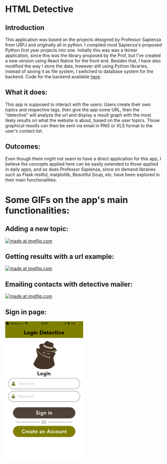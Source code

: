 # HTML Detective

## Introduction
This application was based on the projects designed by Professor Sapienza from URFJ and originally all in python.
I compiled most Sapienza's proposed Python first year projects into one. Initially this was was a tkinter application, since this was the library proposed by the Prof, but I've created a new version using React Native for the front end.
Besides that, I have also modified the way I store the data, however still using Python libraries, instead of saving it as file system, I switched to database system for the backend. Code for the backend available [here]().

## What it does:
This app is supposed to interact with the users:
Users create their own topics and respective tags, then give the app some URL, then the "detective" will analyze the url and display a result graph with the most likely results on what the website is about, based on the user topics. 
Those graphical results can then be sent via email in PNG or XLS format to the user's contact list.

## Outcomes:
Even though there might not seem to have a direct application for this app, I believe the concepts applied here can be easily extended to those applied in daily apps, and so does Professor Sapienza, since on demand libraries such as Flask restful, matplotlib, Beautiful Soup, etc. have been explored in their main functionalities.

# Some GIFs on the app's main functionalities: 

## Adding a new topic:
<a href="https://imgflip.com/gif/30t3jw"><img src="https://i.imgflip.com/30t3jw.gif" title="made at imgflip.com"/></a>

## Getting results with a url example:
<a href="https://imgflip.com/gif/30t3wc"><img src="https://i.imgflip.com/30t3wc.gif" title="made at imgflip.com"/></a>

## Emailing contacts with detective mailer:
<a href="https://imgflip.com/gif/30t4bg"><img src="https://i.imgflip.com/30t4bg.gif" title="made at imgflip.com"/></a>

## Sign in page:
<img src="assets/signin.png" width="250">
<!-- ![](assets/signin.png) -->
 
